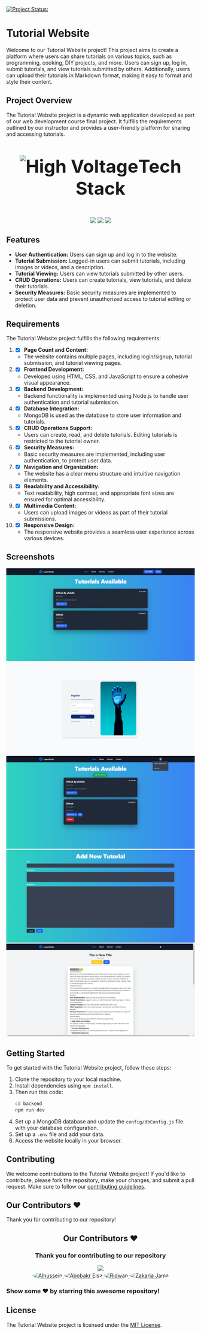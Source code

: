 [![Project Status: ](https://img.shields.io/badge/Project%20Status-%20Stable-green)](https://github.com/Abdallemo/Web-Dev-Final-Project-UTHM)

# Tutorial Website

Welcome to our Tutorial Website project! This project aims to create a platform where users can share tutorials on various topics, such as programming, cooking, DIY projects, and more. Users can sign up, log in, submit tutorials, and view tutorials submitted by others. Additionally, users can upload their tutorials in Markdown format, making it easy to format and style their content.

## Project Overview

The Tutorial Website project is a dynamic web application developed as part of our web development course final project. It fulfills the requirements outlined by our instructor and provides a user-friendly platform for sharing and accessing tutorials.

## <p style="font-family:var(--ff-philosopher);font-size:3rem;text-align:center;"><img src="https://raw.githubusercontent.com/Tarikul-Islam-Anik/Animated-Fluent-Emojis/master/Emojis/Travel%20and%20places/High%20Voltage.png" alt="High Voltage" width="40" height="40" />Tech Stack</p>
<center><a href="https://developer.mozilla.org/en-US/docs/Glossary/HTML5"><img src="https://img.shields.io/badge/EJS-E34F26.svg?style=for-the-badge&logo=HTML5&logoColor=white"></a>
<a href="https://developer.mozilla.org/en-US/docs/Web/JavaScript"><img src="https://img.shields.io/badge/JavaScript-F7DF1E.svg?style=for-the-badge&logo=JavaScript&logoColor=black"></a>
<a href="https://developer.mozilla.org/en-US/docs/Web/CSS"><img src="https://img.shields.io/badge/Tailwind-1572B6.svg?style=for-the-badge&logo=CSS3&logoColor=black"></a></center>

## Features

- **User Authentication:** Users can sign up and log in to the website.
- **Tutorial Submission:** Logged-in users can submit tutorials, including images or videos, and a description.
- **Tutorial Viewing:** Users can view tutorials submitted by other users.
- **CRUD Operations:** Users can create tutorials, view tutorials, and delete their tutorials.
- **Security Measures:** Basic security measures are implemented to protect user data and prevent unauthorized access to tutorial editing or deletion.

## Requirements

The Tutorial Website project fulfills the following requirements:

1. - [x] **Page Count and Content:**
   - The website contains multiple pages, including login/signup, tutorial submission, and tutorial viewing pages.
2. - [x] **Frontend Development:**
   - Developed using HTML, CSS, and JavaScript to ensure a cohesive visual appearance.
3. - [x] **Backend Development:**
   - Backend functionality is implemented using Node.js to handle user authentication and tutorial submission.
4. - [x] **Database Integration:**
   - MongoDB is used as the database to store user information and tutorials.
5. - [x] **CRUD Operations Support:**
   - Users can create, read, and delete tutorials. Editing tutorials is restricted to the tutorial owner.
6. - [x] **Security Measures:**
   - Basic security measures are implemented, including user authentication, to protect user data.
7. - [x] **Navigation and Organization:**
   - The website has a clear menu structure and intuitive navigation elements.
8. - [x] **Readability and Accessibility:**
   - Text readability, high contrast, and appropriate font sizes are ensured for optimal accessibility.
9. - [x] **Multimedia Content:**
   - Users can upload images or videos as part of their tutorial submissions.
10. - [x] **Responsive Design:**
    - The responsive website provides a seamless user experience across various devices.

## Screenshots

![Screenshot 1](https://github.com/Abdallemo/Web-Dev-Final-Project-UTHM/blob/main/readmeImags/Tutorial%20Website.png)
![Screenshot 2](https://github.com/Abdallemo/Web-Dev-Final-Project-UTHM/blob/main/readmeImags/Tutorial%20Website%20(1).png)
![Screenshot 3](https://github.com/Abdallemo/Web-Dev-Final-Project-UTHM/blob/main/readmeImags/Tutorial%20Website%20(2).png)
![Screenshot 4](https://github.com/Abdallemo/Web-Dev-Final-Project-UTHM/blob/main/readmeImags/Tutorial%20Website%20(3).png)
![Screenshot 5](https://github.com/Abdallemo/Web-Dev-Final-Project-UTHM/blob/main/readmeImags/Tutorial%20Website%20(4).png)

## Getting Started

To get started with the Tutorial Website project, follow these steps:

1. Clone the repository to your local machine.
2. Install dependencies using `npm install`.
3. Then run this code:
    ```sh
    cd backend
    npm run dev
    ```
4. Set up a MongoDB database and update the `config/dbConfig.js` file with your database configuration.
5. Set up a `.env` file and add your data.
6. Access the website locally in your browser.

## Contributing

We welcome contributions to the Tutorial Website project! If you'd like to contribute, please fork the repository, make your changes, and submit a pull request. Make sure to follow our [contributing guidelines](CONTRIBUTING.md).

## Our Contributors ❤️

Thank you for contributing to our repository!

<div align="center">
  <h2>Our Contributors ❤️</h2>
  <h3>Thank you for contributing to our repository</h3>
  <a href="https://github.com/Abdallemo/Web-Dev-Final-Project-UTHM/graphs/contributors">
    <img src="https://contributors-img.web.app/image?repo=Abdallemo/Web-Dev-Final-Project-UTHM" />
  </a>
   <br>
  <a href="https://github.com/Alhussein20">
    <img src="https://avatars.githubusercontent.com/u/164722726?v=4" width="70px" style="border-radius: 50%;" alt="Alhussein"/>
  </a>
  <a href="https://github.com/AbobakrEisa7070">
    <img src="https://avatars.githubusercontent.com/u/166981461?v=4" width="70px" style="border-radius: 50%;" alt="Abobakr Eisa"/>
  </a>
  <a href="https://github.com/rafiafin22">
    <img src="https://avatars.githubusercontent.com/u/95159445?v=4" width="70px" style="border-radius: 50%;" alt="Ridwan"/>
  </a>
  <a href="https://github.com/Zakariajama20000">
    <img src="https://avatars.githubusercontent.com/u/166981461?v=4" width="70px" style="border-radius: 50%;" alt="Zakaria Jama"/>
  </a>
</div>



### Show some ❤️ by starring this awesome repository!

## License


The Tutorial Website project is licensed under the [MIT License](LICENSE).
